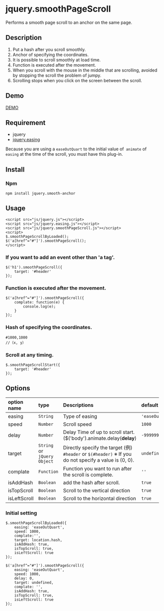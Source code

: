 # jquery.smoothPageScroll

Performs a smooth page scroll to an anchor on the same page.

Description
------
1. Put a hash after you scroll smoothly.
2. Anchor of specifying the coordinates.
3. It is possible to scroll smoothly at load time.
4. Function is executed after the movement.
5. When you scroll with the mouse in the middle that are scrolling, avoided by stopping the scroll the problem of jumpy.
6. Scrolling stops when you click on the screen between the scroll.

Demo
------

[DEMO](http://github.develo.org/jquery.smoothPageScroll/example/)


Requirement
------
* jquery
* [jquery.easing](https://github.com/gdsmith/jquery.easing)


Because you are using a `easeOutQuart` to the initial value of` animate` of `easing` at the time of the scroll, you must have this plug-in.


## Install

### Npm

	npm install jquery.smooth-anchor


Usage
------
    <script src="js/jquery.js"></script>
    <script src="js/jquery.easing.js"></script>
    <script src="js/jquery.smoothPageScroll.js"></script>
    <script>
    $.smoothPageScrollByLoaded();
    $('a[href^="#"]').smoothPageScroll();
    </script>

### If you want to add an event other than 'a tag'.
    $('h1').smoothPageScroll({
    	target: '#header'
    });


### Function is executed after the movement.
    $('a[href^="#"]').smoothPageScroll({
    	complate: function(e) {
    		console.log(e);
    	}
    });


### Hash of specifying the coordinates.
 	#1000,1000
 	//（x, y）


### Scroll at any timing.

    $.smoothPageScrollStart({
    	target: '#header'
    });


Options
------

| option name| type | Descriptions |default
|:-----------|:------------|:------------|:------------|
| easing | `String` | Type of easing |`'easeOutQuart'`
| speed | `Number` | Scroll speed | `1000`
| delay | `Number` | Delay Time of up to scroll start.($('body').animate.delay(**delay**) |`-999999`
| target | `String` or `jQuery Object` | Directly specify the target (例) `#header` or `$(#header)`  ※ If you do not specify a value is (0, 0). | `undefined`
| complate | `Function` | Function you want to run after the scroll is complete. | `''`
| isAddHash | `Boolean` | add the hash after scroll. | `true`
| isTopScroll | `Boolean` | Scroll to the vertical direction | `true`
| isLeftScroll | `Boolean` | Scroll to the horizontal direction | `true`

### Initial setting ###
	$.smoothPageScrollByLoaded({
	    easing: 'easeOutQuart',
	    speed: 1000,
	    complate:'',
	    target: location.hash,
	    isAddHash: true,
	    isTopScroll: true,
	    isLeftScroll: true
	});

	$('a[href^="#"]').smoothPageScroll({
	    easing: 'easeOutQuart',
	    speed: 1000,
	    delay: 0,
	    target: undefined,
	    complate: '',
	    isAddHash: true,
	    isTopScroll: true,
	    isLeftScroll: true
	});
